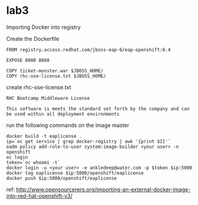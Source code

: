 # lab3
Importing Docker into registry

Create the Dockerfile
```
FROM registry.access.redhat.com/jboss-eap-6/eap-openshift:6.4

EXPOSE 8080 8888

COPY ticket-monster.war $JBOSS_HOME/
COPY rhc-ose-license.txt $JBOSS_HOME/
```
create rhc-ose-license.txt
```
RHC Bootcamp Middleware License

This software is meets the standard set forth by the company and can be used within all deployment environments

```
run the following commands on the image master
```
docker build -t eaplicense .
ip=`oc get service | grep docker-registry | awk '{print $2}'`
oadm policy add-role-to-user system:image-builder <your user> -n openshift
oc login
token=`oc whoami -t`
docker login -u <your user> -e ankledeep@water.com -p $token $ip:5000
docker tag eaplicense $ip:5000/openshift/eaplicense
docker push $ip:5000/openshift/eaplicense
```

ref:  http://www.opensourcerers.org/importing-an-external-docker-image-into-red-hat-openshift-v3/
